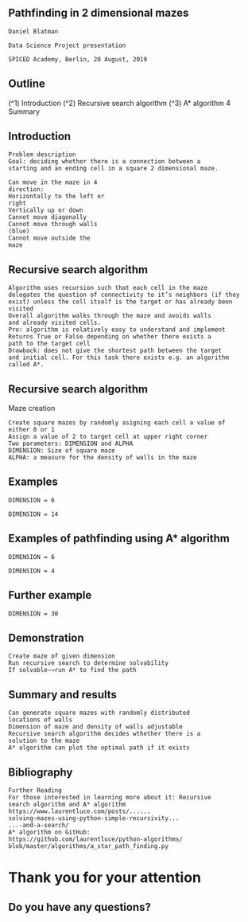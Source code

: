 ## Pathfinding in 2 dimensional mazes

```
Daniel Blatman
```
```
Data Science Project presentation
```
```
SPICED Academy, Berlin, 20 August, 2019
```

## Outline

(^1) Introduction
(^2) Recursive search algorithm
(^3) A* algorithm
4 Summary


## Introduction

```
Problem description
Goal: deciding whether there is a connection between a
starting and an ending cell in a square 2 dimensional maze.
```
```
Can move in the maze in 4
direction:
Horizontally to the left or
right
Vertically up or down
Cannot move diagonally
Cannot move through walls
(blue)
Cannot move outside the
maze
```

## Recursive search algorithm

```
Algorithm uses recursion such that each cell in the maze
delegates the question of connectivity to it’s neighbors (if they
exist) unless the cell itself is the target or has already been
visited
Overall algorithm walks through the maze and avoids walls
and already visited cells.
Pro: algorithm is relatively easy to understand and implement
Returns True or False depending on whether there exists a
path to the target cell
Drawback: does not give the shortest path between the target
and initial cell. For this task there exists e.g. an algorithm
called A*.
```

## Recursive search algorithm


Maze creation

```
Create square mazes by randomly asigning each cell a value of
either 0 or 1
Assign a value of 2 to target cell at upper right corner
Two parameters: DIMENSION and ALPHA
DIMENSION: Size of square maze
ALPHA: a measure for the density of walls in the maze
```

## Examples

```
DIMENSION = 6
```
```
DIMENSION = 14
```

## Examples of pathfinding using A* algorithm

```
DIMENSION = 6
```
```
DIMENSION = 4
```

## Further example

```
DIMENSION = 30
```

## Demonstration

```
Create maze of given dimension
Run recursive search to determine solvability
If solvable−→run A* to find the path
```

## Summary and results

```
Can generate square mazes with randomly distributed
locations of walls
Dimension of maze and density of walls adjustable
Recursive search algorithm decides wthether there is a
solution to the maze
A* algorithm can plot the optimal path if it exists
```

## Bibliography

```
Further Reading
For those interested in learning more about it: Recursive
search algorithm and A* algorithm
https://www.laurentluce.com/posts/......
solving-mazes-using-python-simple-recursivity...
...-and-a-search/
A* algorithm on GitHub:
https://github.com/laurentluce/python-algorithms/
blob/master/algorithms/a_star_path_finding.py
```
# Thank you for your attention

## Do you have any questions?


